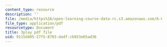 ```yaml
---
content_type: resource
description: ''
file: /media/https%3A/open-learning-course-data-rc.s3.amazonaws.com/6-004-computation-structures-spring-2017/9115d40527f58703dadfcb923e65ad36_Z3-WzUhl9nQ.pdf
file_type: application/pdf
resourcetype: Document
title: 3play pdf file
uid: 9115d405-27f5-8703-dadf-cb923e65ad36
---
```


